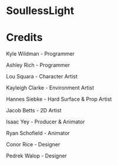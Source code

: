 # SoullessLight

# Credits

Kyle Wildman - Programmer

Ashley Rich - Programmer

Lou Squara - Character Artist

Kayleigh Clarke - Environment Artist

Hannes Siebke - Hard Surface & Prop Artist

Jacob Betts - 2D Artist

Isaac Yey - Producer & Animator

Ryan Schofield - Animator

Conor Rice - Designer

Pedrek Walop - Designer
